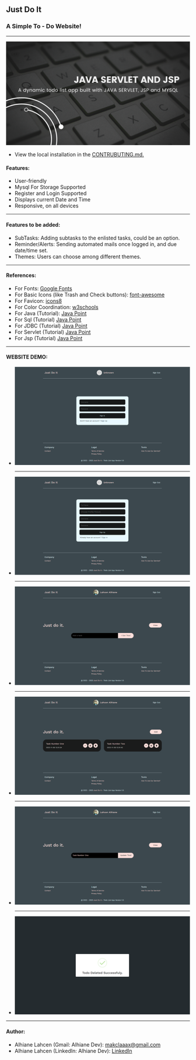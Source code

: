 Just Do It
----------

### A Simple To - Do Website!

* * *

![Image not found!](https://github.com/AlhianeDev/jsp-and-servlet-todo-list-app/blob/main/src/main/webapp/images/banner.png)

- View the local installation in the [CONTRUBUTING.md.](https://github.com/AlhianeDev/jsp-and-servlet-todo-list-app/blob/main/CONTRIBUTING.md)

#### Features:

*   User-friendly
*   Mysql For Storage Supported
*   Register and Login Supported
*   Displays current Date and Time
*   Responsive, on all devices

* * *

#### Features to be added:

*   SubTasks: Adding subtasks to the enlisted tasks, could be an option.
*   Reminder/Alerts: Sending automated mails once logged in, and due date/time set.
*   Themes: Users can choose among different themes.

* * *

#### References:

*   For Fonts: [Google Fonts](https://fonts.googleapis.com/css2?family=Work+Sans:wght@300&display=swap)
*   For Basic Icons (like Trash and Check buttons): [font-awesome](https://fontawesome.com/)
*   For Favicon: [icons8](https://icons8.com/icons/)
*   For Color Coordination: [w3schools](https://www.w3schools.com/colors/colors_mixer.asp?colorbottom=000000&colortop=FFFFFF)
*   For Java (Tutorial): [Java Point](https://www.javatpoint.com/java-tutorial)
*   For Sql (Tutorial) [Java Point](https://www.javatpoint.com/sql-tutorial)
*   For JDBC (Tutorial) [Java Point](https://www.javatpoint.com/java-jdbc)
*   For Servlet (Tutorial) [Java Point](https://www.javatpoint.com/servlet-tutorial)
*   For Jsp (Tutorial) [Java Point](https://www.javatpoint.com/jsp-tutorial)

* * *

#### WEBSITE DEMO:

*   ![Image not found!](https://github.com/AlhianeDev/jsp-and-servlet-todo-list-app/blob/main/src/main/webapp/images/demo-1.png)
    
    * * *
    
*   ![Image not found!](https://github.com/AlhianeDev/jsp-and-servlet-todo-list-app/blob/main/src/main/webapp/images/demo-2.png)
    
    * * *
    
*   ![Image not found!](https://github.com/AlhianeDev/jsp-and-servlet-todo-list-app/blob/main/src/main/webapp/images/demo-3.png)
    
    * * *
    
*   ![Image not found!](https://github.com/AlhianeDev/jsp-and-servlet-todo-list-app/blob/main/src/main/webapp/images/demo-4.png)
    
    * * *
    
*   ![Image not found!](https://github.com/AlhianeDev/jsp-and-servlet-todo-list-app/blob/main/src/main/webapp/images/demo-5.png)
    
    * * *
    
*   ![Image not found!](https://github.com/AlhianeDev/jsp-and-servlet-todo-list-app/blob/main/src/main/webapp/images/demo-6.png)

* * *

#### Author:

*   Alhiane Lahcen (Gmail: Alhiane Dev): [makclaaax@gmail.com](mailto:makclaaax@gmail.com)
*   Alhiane Lahcen (LinkedIn: Alhiane Dev): [LinkedIn](https://www.linkedin.com/in/alhiane-dev-0050b5291/)
